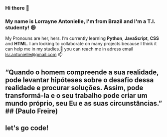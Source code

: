 ### Hi there 👋
### My name is Lorrayne Antonielle, I'm from Brazil and I'm a T.I. studenty! 😄
My Pronouns are her, hers.
I’m currently learning **Python**, **JavaScript**, **CSS** and **HTML**. 
I am looking to collaborate on many projects because I think it can help me in my studies.👯
you can reach me in adress email lsr.antonielle@gmail.com 📫

## “Quando o homem compreende a sua realidade, pode levantar hipóteses sobre o desafio dessa realidade e procurar soluções. Assim, pode transformá-la e o seu trabalho pode criar um mundo próprio, seu Eu e as suas circunstâncias.” ## (Paulo Freire)

## let's go code! ##
